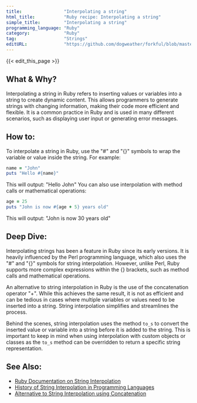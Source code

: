 ```yaml
---
title:                "Interpolating a string"
html_title:           "Ruby recipe: Interpolating a string"
simple_title:         "Interpolating a string"
programming_language: "Ruby"
category:             "Ruby"
tag:                  "Strings"
editURL:              "https://github.com/dogweather/forkful/blob/master/content/en/ruby/interpolating-a-string.md"
---
```


{{< edit_this_page >}}

## What & Why?
Interpolating a string in Ruby refers to inserting values or variables into a string to create dynamic content. This allows programmers to generate strings with changing information, making their code more efficient and flexible. It is a common practice in Ruby and is used in many different scenarios, such as displaying user input or generating error messages.

## How to:
To interpolate a string in Ruby, use the "#" and "{}" symbols to wrap the variable or value inside the string. For example:
```Ruby
name = "John"
puts "Hello #{name}"
```
This will output: "Hello John"
You can also use interpolation with method calls or mathematical operations:
```Ruby
age = 25
puts "John is now #{age + 5} years old"
```
This will output: "John is now 30 years old"

## Deep Dive:
Interpolating strings has been a feature in Ruby since its early versions. It is heavily influenced by the Perl programming language, which also uses the "#" and "{}" symbols for string interpolation. However, unlike Perl, Ruby supports more complex expressions within the {} brackets, such as method calls and mathematical operations.

An alternative to string interpolation in Ruby is the use of the concatenation operator "+". While this achieves the same result, it is not as efficient and can be tedious in cases where multiple variables or values need to be inserted into a string. String interpolation simplifies and streamlines the process.

Behind the scenes, string interpolation uses the method `to_s` to convert the inserted value or variable into a string before it is added to the string. This is important to keep in mind when using interpolation with custom objects or classes as the `to_s` method can be overridden to return a specific string representation.

## See Also:
- [Ruby Documentation on String Interpolation](https://ruby-doc.org/core-<DateTime>/doc/syntax/literals_rdoc.html#label-String+Literals)
- [History of String Interpolation in Programming Languages](https://en.wikipedia.org/wiki/String_interpolation)
- [Alternative to String Interpolation using Concatenation](https://learnrubythehardway.org/book/ex4.html)